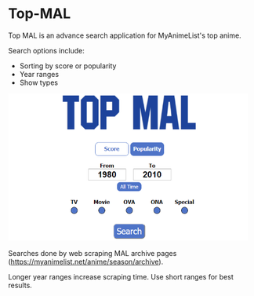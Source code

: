 # Top-MAL
Top MAL is an advance search application for MyAnimeList's top anime.

Search options include:

- Sorting by score or popularity
- Year ranges
- Show types

<img src="./static/Images/searchbar.PNG"  height="300" />

Searches done by web scraping MAL archive pages (https://myanimelist.net/anime/season/archive). 

Longer year ranges increase scraping time. Use short ranges for best results.
